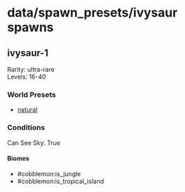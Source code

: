 # data/spawn_presets/ivysaur spawns  
  
## ivysaur-1  
Rarity: ultra-rare  
Levels: 16-40  
  
### World Presets  
* [natural](data/spawn_data/natural.md)  
  
### Conditions  
Can See Sky: True  
  
#### Biomes  
  * #cobblemon:is_jungle
  * #cobblemon:is_tropical_island
  
